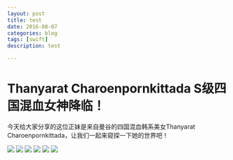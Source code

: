 ```yaml
---
layout: post
title: test
date: 2016-08-07
categories: blog
tags: [swift]
description: test

---
```


# Thanyarat Charoenpornkittada S级四国混血女神降临！

今天给大家分享的这位正妹是来自曼谷的四国混血韩系美女Thanyarat Charoenpornkittada，让我们一起来窥探一下她的世界吧！

<img src="http://pic.7kk.com/upload/8/a1/87d1dda8ef53426edbf7ecf357caa.jpg" />
<img src="http://pic.7kk.com/upload/f/79/7884abb1aae5da6e4718f5e8c5368.jpg" />
<img src="http://pic.7kk.com/upload/f/7a/bf7b79ff743f32e6385d538c9deb5.jpg" />
<img src="http://pic.7kk.com/upload/d/5a/c93a2238b53d1991506d03f9966d3.jpg" />
<img src="http://pic.7kk.com/upload/3/f1/a9eba1174aab2ace085f04b3f2a28.jpg" />
<img src="http://pic.7kk.com/upload/f/f8/45492d15b249ce8710f425fd14a56.jpg" />
